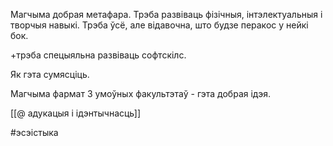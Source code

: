Магчыма добрая метафара. 
Трэба развіваць фізічныя, інтэлектуальныя і творчыя навыкі. Трэба ўсё, але відавочна, што будзе перакос у нейкі бок.

+трэба спецыяльна развіваць софтскілс.

Як гэта сумясціць. 

Магчыма фармат 3 умоўных факультэтаў - гэта добрая ідэя.

[[@ адукацыя і ідэнтычнасць]]

#эсэістыка